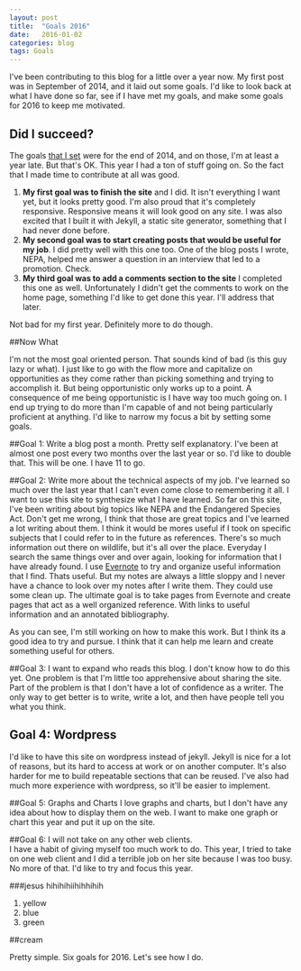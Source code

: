 ```yaml
---
layout: post
title:  "Goals 2016"
date:   2016-01-02
categories: blog 
tags: Goals
---
```


I've been contributing to this blog for a little over a year now.  My first post was in September of 2014, and it laid out some goals. I'd like to look back at what I have done so far, see if I have met my goals, and make some goals for 2016 to keep me motivated. 

## Did I succeed?
The goals [that I set][why am I blogging]  were for the end of 2014, and on those, I'm at least a year late. But that's OK. This year I had a ton of stuff going on.  So the fact that I made time to contribute at all was good.  

1. **My first goal was to finish the site** and I did.  It isn't everything I want yet, but it looks pretty good. I'm also proud that it's completely responsive. Responsive means it will look good on any site. I was also excited that I built it with Jekyll, a static site generator, something that I had never done before. 
2. **My second goal was to start creating posts that would be useful for my job**.  I did pretty well with this one too.  One of the blog posts I wrote, NEPA, helped me answer a question in an interview that led to a promotion.  Check. 
3.  **My third goal was to add a comments section to the site** I  completed this one as well. Unfortunately I didn't get the comments to work on the home page, something I'd like to get done this year. I'll address that later. 

Not bad for my first year. Definitely more to do though. 


##Now What

I'm not the most goal oriented person.  That sounds kind of bad (is this guy lazy or what).  I just like to go with the flow more and capitalize on opportunities as they come rather than picking something and trying to accomplish it. But being opportunistic only works up to a point.  A consequence of me being opportunistic is I have way too much going on.  I end up trying to do more than I'm capable of and not being particularly proficient at anything. I'd like to narrow my focus a bit by setting some goals. 

##Goal 1: Write a blog post a month. 
Pretty self explanatory.  I've been at almost one post every two months over the last year or so. I'd like to double that.  This will be one. I have 11 to go. 

##Goal 2:  Write more about the technical aspects of my job.
I've learned so much over the last year that I can't even come close to remembering it all. I want to use this site to synthesize what I have learned.  So far on this site, I've been writing about big topics like NEPA and the Endangered Species Act.  Don't get me wrong, I think that those are great topics and I've learned a lot writing about them. I think it would be mores useful if I took on specific subjects that I could refer to in the future as references.  There's so much information out there on wildlife, but it's all over the place.  Everyday I search the same things over and over again, looking for information that I have already found.  I use [Evernote][evernote] to try and organize useful information that I find. Thats  useful.  But my notes are always a little sloppy and I never have a chance to look over my notes after I write them. They could use some clean up.  The ultimate goal is to take pages from Evernote and create pages that act as a well organized reference. With links to useful information and an annotated bibliography. 

As you can see, I'm still working on how to make this work. But I think its a good idea to try and pursue. I think that it can help me learn and create something useful for others. 

##Goal 3: I want to expand who reads this blog. 
I don't know how to do this yet. One problem is that I'm little too apprehensive about sharing the site.  Part of the problem is that I don't have a lot of confidence as a writer. The only way to get better is to write, write a lot, and then have people tell you what you think. 

## Goal 4: Wordpress
I'd like to have this site on wordpress instead of jekyll.  Jekyll is nice for a lot of reasons, but its hard to access at work or on another computer. It's also harder for me to build repeatable sections that can be reused.  I've also had much more experience with wordpress, so it'll be easier to implement. 

##Goal 5: Graphs and Charts
I love graphs and charts, but I don't have any idea about how to display them on the web. I want to make one graph or chart this year and put it up on the site. 

##Goal 6:  I will not take on any other web clients.  
I have a habit of giving myself too much work to do.  This year, I tried to take on one web client and I did a terrible job on her site because I was too busy.  No more of that. I'd like to try and focus this year. 

###jesus
hihihihiihihhihih

1. yellow
2. blue
3. green

##cream

Pretty simple.  Six goals for 2016. Let's see how I do. 

[why am I blogging]:  http://www.schmidtyworks.com/blog/2014/09/24/Why-am-i-blogging.html

[evernote]:           http://www.evernote.com

